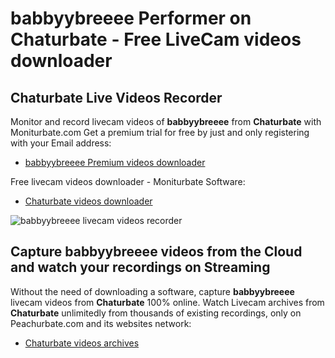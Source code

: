 # babbyybreeee Performer on Chaturbate - Free LiveCam videos downloader

## Chaturbate Live Videos Recorder

Monitor and record livecam videos of **babbyybreeee** from **Chaturbate** with Moniturbate.com
Get a premium trial for free by just and only registering with your Email address:
* [babbyybreeee Premium videos downloader](https://moniturbate.com/request-demo-licence-key.html)

Free livecam videos downloader - Moniturbate Software:
* [Chaturbate videos downloader](https://moniturbate.com/moniturbate-download-software.html)

![babbyybreeee livecam videos recorder](https://peachurnet.com/templates/moniturbate-software.png)


## Capture babbyybreeee videos from the Cloud and watch your recordings on Streaming

Without the need of downloading a software, capture **babbyybreeee** livecam videos from **Chaturbate** 100% online.
Watch Livecam archives from **Chaturbate** unlimitedly from thousands of existing recordings, only on Peachurbate.com and its websites network:
* [Chaturbate videos archives](https://peachurnet.com/)